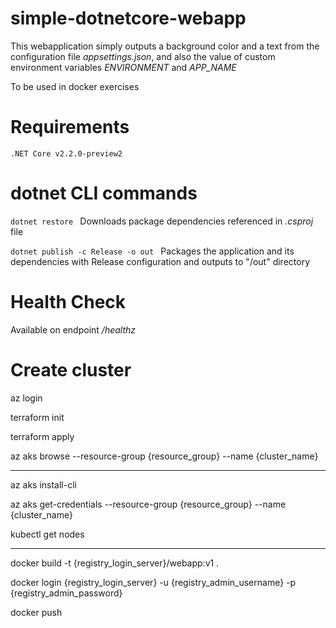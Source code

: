 # simple-dotnetcore-webapp 

This webapplication simply outputs a background color and a text from the configuration file *appsettings.json*, and also the value of custom environment variables *ENVIRONMENT* and *APP_NAME*

To be used in docker exercises

# Requirements
```
.NET Core v2.2.0-preview2
```

# dotnet CLI commands
```dotnet restore ```
Downloads package dependencies referenced in *.csproj* file

```dotnet publish -c Release -o out ```
Packages the application and its dependencies with Release configuration and outputs to "/out" directory

# Health Check
Available on endpoint */healthz*


# Create cluster

az login

terraform init

terraform apply

az aks browse --resource-group {resource_group} --name {cluster_name}

-----

az aks install-cli

az aks get-credentials --resource-group {resource_group} --name {cluster_name}

kubectl get nodes

------

docker build -t {registry_login_server}/webapp:v1 .

docker login {registry_login_server} -u {registry_admin_username} -p {registry_admin_password}

docker push